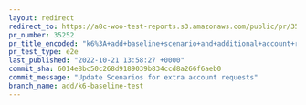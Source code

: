 ```yaml
---
layout: redirect
redirect_to: https://a8c-woo-test-reports.s3.amazonaws.com/public/pr/35252/e2e/index.html
pr_number: 35252
pr_title_encoded: "k6%3A+add+baseline+scenario+and+additional+account+requests"
pr_test_type: e2e
last_published: "2022-10-21 13:58:27 +0000"
commit_sha: 6014e8bc50c268d9189039b834ccd8a266f6aeb0
commit_message: "Update Scenarios for extra account requests"
branch_name: add/k6-baseline-test
---
```

